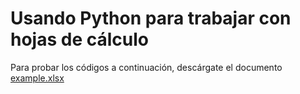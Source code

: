 # Usando Python para trabajar con hojas de cálculo

Para probar los códigos a continuación, descárgate el documento [example.xlsx]()